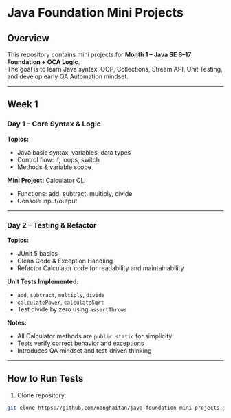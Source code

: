 # Java Foundation Mini Projects

## Overview
This repository contains mini projects for **Month 1 – Java SE 8–17 Foundation + OCA Logic**.  
The goal is to learn Java syntax, OOP, Collections, Stream API, Unit Testing, and develop early QA Automation mindset.

---

## Week 1

### Day 1 – Core Syntax & Logic
**Topics:**
- Java basic syntax, variables, data types
- Control flow: if, loops, switch
- Methods & variable scope

**Mini Project:** Calculator CLI
- Functions: add, subtract, multiply, divide
- Console input/output

---

### Day 2 – Testing & Refactor
**Topics:**
- JUnit 5 basics
- Clean Code & Exception Handling
- Refactor Calculator code for readability and maintainability

**Unit Tests Implemented:**
- `add`, `subtract`, `multiply`, `divide`
- `calculatePower`, `calculateSqrt`
- Test divide by zero using `assertThrows`

**Notes:**
- All Calculator methods are `public static` for simplicity
- Tests verify correct behavior and exceptions
- Introduces QA mindset and test-driven thinking

---

## How to Run Tests

1. Clone repository:
```bash
git clone https://github.com/nonghaitan/java-foundation-mini-projects.git
